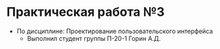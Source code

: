 # Практическая работа №3
- По дисциплине: Проектирование пользовательского интерфейса
   - Выполнил студент группы П-20-1 Горин А.Д.
